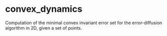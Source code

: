 # convex_dynamics
Computation of the minimal convex invariant error set for the error-diffusion algorithm in 2D, given a set of points.
